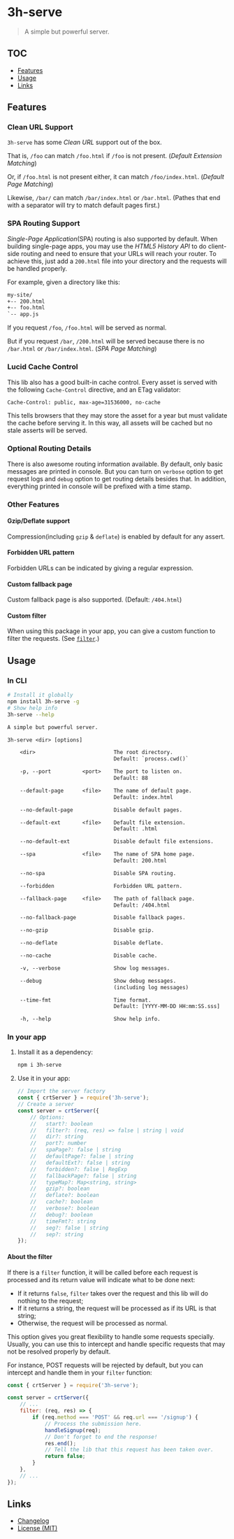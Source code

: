 # 3h-serve

> A simple but powerful server.

## TOC

- [Features](#features)
- [Usage](#usage)
- [Links](#links)

## Features

### Clean URL Support

`3h-serve` has some *Clean URL* support out of the box.

That is, `/foo` can match `/foo.html` if `/foo` is not present. (*Default Extension Matching*)

Or, if `/foo.html` is not present either, it can match `/foo/index.html`. (*Default Page Matching*)

Likewise, `/bar/` can match `/bar/index.html` or `/bar.html`. (Pathes that end with a separator will try to match default pages first.)

### SPA Routing Support

*Single-Page Application*(SPA) routing is also supported by default. When building single-page apps, you may use the *HTML5 History API* to do client-side routing and need to ensure that your URLs will reach your router. To achieve this, just add a `200.html` file into your directory and the requests will be handled properly.

For example, given a directory like this:

```txt
my-site/
+-- 200.html
+-- foo.html
`-- app.js
```

If you request `/foo`, `/foo.html` will be served as normal.

But if you request `/bar`, `/200.html` will be served because there is no `/bar.html` or `/bar/index.html`. (*SPA Page Matching*)

### Lucid Cache Control

This lib also has a good built-in cache control. Every asset is served with the following `Cache-Control` directive, and an ETag validator:

```txt
Cache-Control: public, max-age=31536000, no-cache
```

This tells browsers that they may store the asset for a year but must validate the cache before serving it. In this way, all assets will be cached but no stale asserts will be served.

### Optional Routing Details

There is also awesome routing information available. By default, only basic messages are printed in console. But you can turn on `verbose` option to get request logs and `debug` option to get routing details besides that. In addition, everything printed in console will be prefixed with a time stamp.

### Other Features

#### Gzip/Deflate support

Compression(including `gzip` & `deflate`) is enabled by default for any assert.

#### Forbidden URL pattern

Forbidden URLs can be indicated by giving a regular expression.

#### Custom fallback page

Custom fallback page is also supported. (Default: `/404.html`)

#### Custom filter

When using this package in your app, you can give a custom function to filter the requests. (See [`filter`](#about-the-filter).)

## Usage

### In CLI

```bash
# Install it globally
npm install 3h-serve -g
# Show help info
3h-serve --help
```

```txt
A simple but powerful server.

3h-serve <dir> [options]

    <dir>                         The root directory.
                                  Default: `process.cwd()`

    -p, --port          <port>    The port to listen on.
                                  Default: 88

    --default-page      <file>    The name of default page.
                                  Default: index.html

    --no-default-page             Disable default pages.

    --default-ext       <file>    Default file extension.
                                  Default: .html

    --no-default-ext              Disable default file extensions.

    --spa               <file>    The name of SPA home page.
                                  Default: 200.html

    --no-spa                      Disable SPA routing.

    --forbidden                   Forbidden URL pattern.

    --fallback-page     <file>    The path of fallback page.
                                  Default: /404.html

    --no-fallback-page            Disable fallback pages.

    --no-gzip                     Disable gzip.

    --no-deflate                  Disable deflate.

    --no-cache                    Disable cache.

    -v, --verbose                 Show log messages.

    --debug                       Show debug messages.
                                  (including log messages)

    --time-fmt                    Time format.
                                  Default: [YYYY-MM-DD HH:mm:SS.sss]

    -h, --help                    Show help info.

```

### In your app

1. Install it as a dependency:

    ```bash
    npm i 3h-serve
    ```

2. Use it in your app:

    ```js
    // Import the server factory
    const { crtServer } = require('3h-serve');
    // Create a server
    const server = crtServer({
        // Options:
        //   start?: boolean
        //   filter?: (req, res) => false | string | void
        //   dir?: string
        //   port?: number
        //   spaPage?: false | string
        //   defaultPage?: false | string
        //   defaultExt?: false | string
        //   forbidden?: false | RegExp
        //   fallbackPage?: false | string
        //   typeMap?: Map<string, string>
        //   gzip?: boolean
        //   deflate?: boolean
        //   cache?: boolean
        //   verbose?: boolean
        //   debug?: boolean
        //   timeFmt?: string
        //   seg?: false | string
        //   sep?: string
    });
    ```

#### About the filter

If there is a `filter` function, it will be called before each request is processed and its return value will indicate what to be done next:

- If it returns `false`, `filter` takes over the request and this lib will do nothing to the request;
- If it returns a string, the request will be processed as if its URL is that string;
- Otherwise, the request will be processed as normal.

This option gives you great flexibility to handle some requests specially. Usually, you can use this to intercept and handle specific requests that may not be resolved properly by default.

For instance, POST requests will be rejected by default, but you can intercept and handle them in your `filter` function:

```js
const { crtServer } = require('3h-serve');

const server = crtServer({
    // ...
    filter: (req, res) => {
        if (req.method === 'POST' && req.url === '/signup') {
            // Process the submission here.
            handleSignup(req);
            // Don't forget to end the response!
            res.end();
            // Tell the lib that this request has been taken over.
            return false;
        }
    },
    // ...
});
```

## Links

- [Changelog](https://github.com/huang2002/3h-serve/blob/master/CHANGELOG.md)
- [License (MIT)](https://github.com/huang2002/3h-serve/blob/master/LICENSE)
